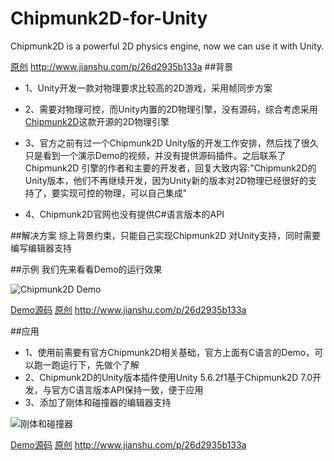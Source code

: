 # Chipmunk2D-for-Unity
Chipmunk2D is a powerful 2D physics engine,  now we can use it with Unity.

[原创](http://www.jianshu.com/p/26d2935b133a) http://www.jianshu.com/p/26d2935b133a
##背景

* 1、Unity开发一款对物理要求比较高的2D游戏，采用帧同步方案

* 2、需要对物理可控，而Unity内置的2D物理引擎，没有源码，综合考虑采用[Chipmunk2D](http://chipmunk-physics.net/)这款开源的2D物理引擎
* 3、官方之前有过一个Chipmunk2D Unity版的开发工作安排，然后找了很久只是看到一个演示Demo的视频，并没有提供源码插件。之后联系了Chipmunk2D 引擎的作者和主要的开发者，回复大致内容:"Chipmunk2D的Unity版本，他们不再继续开发，因为Unity新的版本对2D物理已经很好的支持了，要实现可控的物理，可以自己集成"
* 4、Chipmunk2D官网也没有提供C#语言版本的API

##解决方案
综上背景约束，只能自己实现Chipmunk2D 对Unity支持，同时需要编写编辑器支持

##示例
我们先来看看Demo的运行效果

![Chipmunk2D Demo](http://upload-images.jianshu.io/upload_images/191918-de5f9dbc7ab674c6.gif?imageMogr2/auto-orient/strip)

[Demo源码](https://github.com/JumpWu/Chipmunk2D-for-Unity)
[原创](http://www.jianshu.com/p/26d2935b133a) http://www.jianshu.com/p/26d2935b133a

##应用
* 1、使用前需要有官方Chipmunk2D相关基础，官方上面有C语言的Demo，可以跑一跑运行下，先做个了解
* 2、Chipmunk2D的Unity版本插件使用Unity 5.6.2f1基于Chipmunk2D 7.0开发，与官方C语言版本API保持一致，便于应用
* 3、添加了刚体和碰撞器的编辑器支持

![刚体和碰撞器](http://upload-images.jianshu.io/upload_images/191918-8422a98f3917f47a.png?imageMogr2/auto-orient/strip%7CimageView2/2/w/1240)


[Demo源码](https://github.com/JumpWu/Chipmunk2D-for-Unity)
[原创](http://www.jianshu.com/p/26d2935b133a) http://www.jianshu.com/p/26d2935b133a
